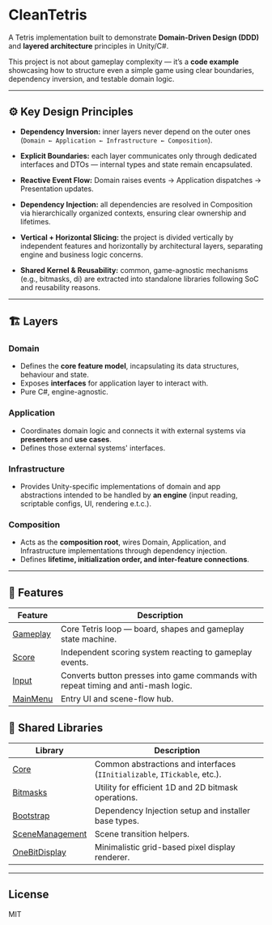 # CleanTetris

A Tetris implementation built to demonstrate **Domain-Driven Design (DDD)** and **layered architecture** principles in Unity/C#.

This project is not about gameplay complexity — it’s a **code example** showcasing how to structure even a simple game using clear boundaries, dependency inversion, and testable domain logic.

---

## ⚙️ Key Design Principles

- **Dependency Inversion:** inner layers never depend on the outer ones  
  (`Domain ← Application ← Infrastructure ← Composition`).

- **Explicit Boundaries:** each layer communicates only through dedicated interfaces and DTOs — internal types and state remain encapsulated.

- **Reactive Event Flow:** Domain raises events → Application dispatches → Presentation updates.

- **Dependency Injection:** all dependencies are resolved in Composition via hierarchically organized contexts, ensuring clear ownership and lifetimes.

- **Vertical + Horizontal Slicing:** the project is divided vertically by independent features and horizontally by architectural layers, separating engine and business logic concerns.

- **Shared Kernel & Reusability:** common, game-agnostic mechanisms (e.g., bitmasks, di) are extracted into standalone libraries following SoC and reusability reasons.

---

## 🏗️ Layers

### Domain
- Defines the **core feature model**, incapsulating its data structures, behaviour and state.
- Exposes **interfaces** for application layer to interact with.
- Pure C#, engine-agnostic.

### Application
- Coordinates domain logic and connects it with external systems via **presenters** and **use cases**.
- Defines those external systems' interfaces.

### Infrastructure
- Provides Unity-specific implementations of domain and app abstractions intended to be handled by **an engine** (input reading, scriptable configs, UI, rendering e.t.c.).

### Composition
- Acts as the **composition root**, wires Domain, Application, and Infrastructure implementations through dependency injection.
- Defines **lifetime, initialization order, and inter-feature connections**.

---

## 🧩 Features

| Feature                                                       | Description |
|---------------------------------------------------------------|--------------|
| [Gameplay](Assets/Tetris/Scripts/Features/Gameplay/README.md) | Core Tetris loop — board, shapes and gameplay state machine. |
| [Score](Assets/Tetris/Scripts/Features/Score/README.md)                             | Independent scoring system reacting to gameplay events. |
| [Input](Assets/Tetris/Scripts/Features/Input/README.md)                             | Converts button presses into game commands with repeat timing and anti-mash logic. |
| [MainMenu](Assets/Tetris/Scripts/Features/MainMenu/README.md)                       | Entry UI and scene-flow hub. |

## 🧰 Shared Libraries

| Library | Description |
|----------|--------------|
| [Core](Assets/Tetris/Scripts/Libs/Core/README.md) | Common abstractions and interfaces (`IInitializable`, `ITickable`, etc.). |
| [Bitmasks](Assets/Tetris/Scripts/Libs/Bitmasks/README.md) | Utility for efficient 1D and 2D bitmask operations. |
| [Bootstrap](Assets/Tetris/Scripts/Libs/Bootstrap/README.md) | Dependency Injection setup and installer base types. |
| [SceneManagement](Assets/Tetris/Scripts/Libs/SceneManagement/README.md) | Scene transition helpers. |
| [OneBitDisplay](Assets/Tetris/Scripts/Libs/OneBitDisplay/README.md) | Minimalistic grid-based pixel display renderer. |

---

## License
MIT

